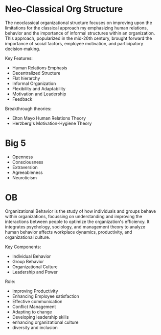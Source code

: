 # Neo-Classical Org Structure
The neoclassical organizational structure focuses on improving upon the limitations for the classical approach my emphasizing human relations, behavior and the importance of informal structures within an organization.
This approach, popularized in the mid-20th century, brought forward the importance of social factors, employee motivation, and participatory decision-making.

Key Features:
- Human Relations Emphasis
- Decentralized Structure
- Flat hierarchy
- Informal Organization
- Flexibility and Adaptability
- Motivation and Leadership
- Feedback

Breakthrough theories:
- Elton Mayo Human Relations Theory
- Herzberg's Motivation-Hygiene Theory

# Big 5
- Openness
- Consciousness
- Extraversion
- Agreeableness
- Neuroticism

# OB
Organizational Behavior is the study of how individuals and groups behave within organizations, focussing on understanding and improving the interactions between people to optimize the organization's efficiency.
It integrates psychology, sociology, and management theory to analyze human behavior affects workplace dynamics, productivity, and organizational culture.

Key Components:
- Individual Behavior
- Group Behavior
- Organizational Culture
- Leadership and Power

Role:
- Improving Productivity
- Enhancing Employee satisfaction
- Effective communication
- Conflict Management
- Adapting to change
- Developing leadership skills
- enhancing organizational culture
- diversity and inclusion
